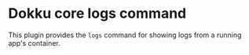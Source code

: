 # Dokku core logs command

This plugin provides the `logs` command for showing logs from a running app's
container.
